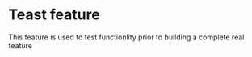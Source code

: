# Teast feature

This feature is used to test functionlity prior to building a complete real feature 